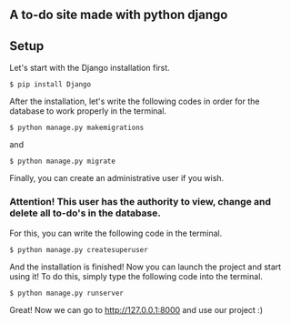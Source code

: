 ## A to-do site made with python django
## **Setup**
Let's start with the Django installation first.


    $ pip install Django
After the installation, let's write the following codes in order for the database to work properly in the terminal.


    $ python manage.py makemigrations
and


    $ python manage.py migrate
Finally, you can create an administrative user if you wish.

### Attention! This user has the authority to view, change and delete all to-do's in the database.

 For this, you can write the following code in the terminal.


    $ python manage.py createsuperuser

And the installation is finished! Now you can launch the project and start using it! To do this, simply type the following code into the terminal.


    $ python manage.py runserver

Great! Now we can go to http://127.0.0.1:8000 and use our project :)
